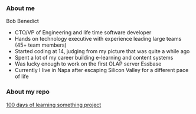 ### About me

Bob Benedict

* CTO/VP of Engineering and life time software developer
* Hands on technology executive with experience leading large teams (45+ team members)
* Started coding at 14, judging from my picture that was quite a while ago
* Spent a lot of my career building e-learning and content systems
* Was lucky enough to work on the first OLAP server Essbase 
* Currently I live in Napa after escaping Silicon Valley for a different pace of life

### About my repo

[100 days of learning something project](https://github.com/bbenedict/bbenedict/blob/main/100days.md)

 
